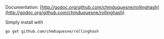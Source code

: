 Documentation: [http://godoc.org/github.com/chmduquesne/rollinghash](http://godoc.org/github.com/chmduquesne/rollinghash)

Simply install with

    go get github.com/chmduquesne/rollinghash

